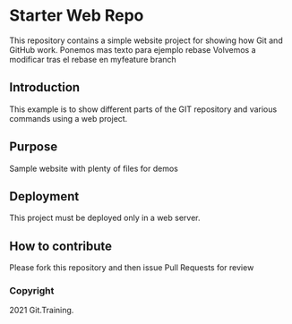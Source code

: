 # Starter Web Repo

This repository contains a simple website project for showing how Git and GitHub work.
Ponemos mas texto para ejemplo rebase
Volvemos a modificar tras el rebase en myfeature branch
## Introduction

This example is to show different parts of the GIT repository and various commands using a web project.

## Purpose

Sample website with plenty of files for demos

## Deployment

This project must be deployed only in a web server.

## How to contribute

Please fork this repository and then issue Pull Requests for review

### Copyright

2021 Git.Training.
